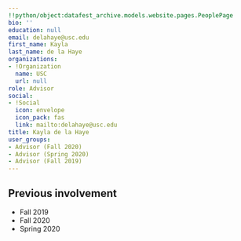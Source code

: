 ```yaml
---
!!python/object:datafest_archive.models.website.pages.PeoplePage
bio: ''
education: null
email: delahaye@usc.edu
first_name: Kayla
last_name: de la Haye
organizations:
- !Organization
  name: USC
  url: null
role: Advisor
social:
- !Social
  icon: envelope
  icon_pack: fas
  link: mailto:delahaye@usc.edu
title: Kayla de la Haye
user_groups:
- Advisor (Fall 2020)
- Advisor (Spring 2020)
- Advisor (Fall 2019)
---
```


## Previous involvement

* Fall 2019
* Fall 2020
* Spring 2020